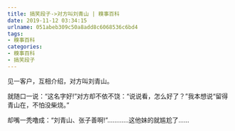 ```yaml
---
title: 搞笑段子->对方叫刘青山 | 糗事百科
date: 2019-11-12 03:34:15
urlname: 051abeb309c50a8add8c6068536c6bd4
tags: 
- 糗事百科
categories:
- 糗事百科
- 搞笑段子
---
```

见一客户，互相介绍，对方叫刘青山。

就随口一说：“这名字好!”对方却不依不饶：“说说看，怎么好了？”我本想说“留得青山在，不怕没柴烧。”

却嘴一秃噜成：“刘青山、张子善啊!”…………这他妹的就尴尬了……



